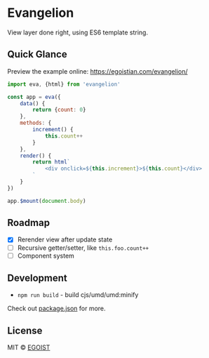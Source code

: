 # Evangelion

View layer done right, using ES6 template string.

## Quick Glance

Preview the example online: https://egoistian.com/evangelion/

```js
import eva, {html} from 'evangelion'

const app = eva({
	data() {
		return {count: 0}
	},
	methods: {
		increment() {
			this.count++
		}
	},
	render() {
		return html`
			<div onclick=${this.increment}>${this.count}</div>
		`
	}
})

app.$mount(document.body)
```

## Roadmap

- [x] Rerender view after update state
- [ ] Recursive getter/setter, like `this.foo.count++`
- [ ] Component system

## Development

- `npm run build` - build cjs/umd/umd:minify

Check out [package.json](/package.json) for more.

## License

MIT &copy; [EGOIST](https://github.com/egoist)
